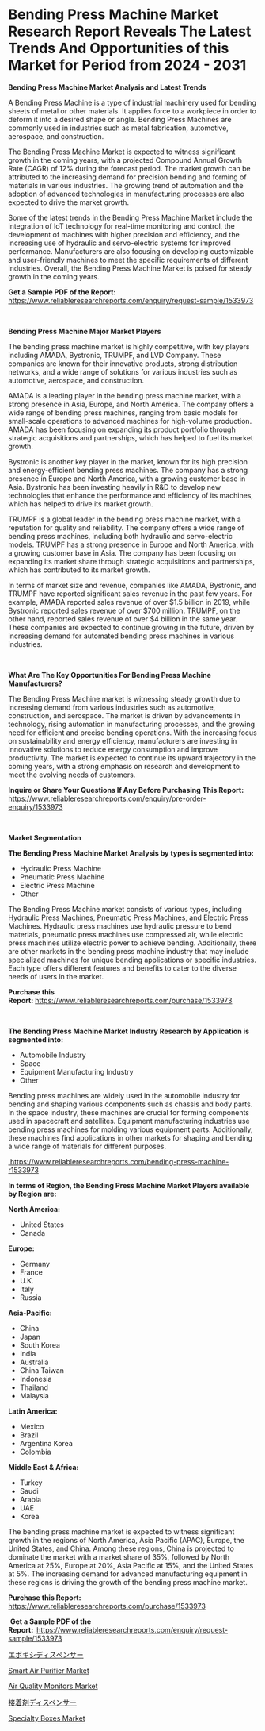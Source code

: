 <p><h1>Bending Press Machine Market Research Report Reveals The Latest Trends And Opportunities of this Market for Period from 2024 - 2031</h1></p><p><strong>Bending Press Machine Market Analysis and Latest Trends</strong></p>
<p><p>A Bending Press Machine is a type of industrial machinery used for bending sheets of metal or other materials. It applies force to a workpiece in order to deform it into a desired shape or angle. Bending Press Machines are commonly used in industries such as metal fabrication, automotive, aerospace, and construction.</p><p>The Bending Press Machine Market is expected to witness significant growth in the coming years, with a projected Compound Annual Growth Rate (CAGR) of 12% during the forecast period. The market growth can be attributed to the increasing demand for precision bending and forming of materials in various industries. The growing trend of automation and the adoption of advanced technologies in manufacturing processes are also expected to drive the market growth.</p><p>Some of the latest trends in the Bending Press Machine Market include the integration of IoT technology for real-time monitoring and control, the development of machines with higher precision and efficiency, and the increasing use of hydraulic and servo-electric systems for improved performance. Manufacturers are also focusing on developing customizable and user-friendly machines to meet the specific requirements of different industries. Overall, the Bending Press Machine Market is poised for steady growth in the coming years.</p></p>
<p><strong>Get a Sample PDF of the Report:&nbsp;</strong> <a href="https://www.reliableresearchreports.com/enquiry/request-sample/1533973">https://www.reliableresearchreports.com/enquiry/request-sample/1533973</a></p>
<p>&nbsp;</p>
<p><strong>Bending Press Machine Major Market Players</strong></p>
<p><p>The bending press machine market is highly competitive, with key players including AMADA, Bystronic, TRUMPF, and LVD Company. These companies are known for their innovative products, strong distribution networks, and a wide range of solutions for various industries such as automotive, aerospace, and construction.</p><p>AMADA is a leading player in the bending press machine market, with a strong presence in Asia, Europe, and North America. The company offers a wide range of bending press machines, ranging from basic models for small-scale operations to advanced machines for high-volume production. AMADA has been focusing on expanding its product portfolio through strategic acquisitions and partnerships, which has helped to fuel its market growth.</p><p>Bystronic is another key player in the market, known for its high precision and energy-efficient bending press machines. The company has a strong presence in Europe and North America, with a growing customer base in Asia. Bystronic has been investing heavily in R&D to develop new technologies that enhance the performance and efficiency of its machines, which has helped to drive its market growth.</p><p>TRUMPF is a global leader in the bending press machine market, with a reputation for quality and reliability. The company offers a wide range of bending press machines, including both hydraulic and servo-electric models. TRUMPF has a strong presence in Europe and North America, with a growing customer base in Asia. The company has been focusing on expanding its market share through strategic acquisitions and partnerships, which has contributed to its market growth.</p><p>In terms of market size and revenue, companies like AMADA, Bystronic, and TRUMPF have reported significant sales revenue in the past few years. For example, AMADA reported sales revenue of over $1.5 billion in 2019, while Bystronic reported sales revenue of over $700 million. TRUMPF, on the other hand, reported sales revenue of over $4 billion in the same year. These companies are expected to continue growing in the future, driven by increasing demand for automated bending press machines in various industries.</p></p>
<p>&nbsp;</p>
<p><strong>What Are The Key Opportunities For Bending Press Machine Manufacturers?</strong></p>
<p><p>The Bending Press Machine market is witnessing steady growth due to increasing demand from various industries such as automotive, construction, and aerospace. The market is driven by advancements in technology, rising automation in manufacturing processes, and the growing need for efficient and precise bending operations. With the increasing focus on sustainability and energy efficiency, manufacturers are investing in innovative solutions to reduce energy consumption and improve productivity. The market is expected to continue its upward trajectory in the coming years, with a strong emphasis on research and development to meet the evolving needs of customers.</p></p>
<p><strong>Inquire or Share Your Questions If Any Before Purchasing This Report:</strong> <a href="https://www.reliableresearchreports.com/enquiry/pre-order-enquiry/1533973">https://www.reliableresearchreports.com/enquiry/pre-order-enquiry/1533973</a></p>
<p>&nbsp;</p>
<p><strong>Market Segmentation</strong></p>
<p><strong>The Bending Press Machine Market Analysis by types is segmented into:</strong></p>
<p><ul><li>Hydraulic Press Machine</li><li>Pneumatic Press Machine</li><li>Electric Press Machine</li><li>Other</li></ul></p>
<p><p>The Bending Press Machine market consists of various types, including Hydraulic Press Machines, Pneumatic Press Machines, and Electric Press Machines. Hydraulic press machines use hydraulic pressure to bend materials, pneumatic press machines use compressed air, while electric press machines utilize electric power to achieve bending. Additionally, there are other markets in the bending press machine industry that may include specialized machines for unique bending applications or specific industries. Each type offers different features and benefits to cater to the diverse needs of users in the market.</p></p>
<p><strong>Purchase this Report:&nbsp;</strong><a href="https://www.reliableresearchreports.com/purchase/1533973">https://www.reliableresearchreports.com/purchase/1533973</a></p>
<p>&nbsp;</p>
<p><strong>The Bending Press Machine Market Industry Research by Application is segmented into:</strong></p>
<p><ul><li>Automobile Industry</li><li>Space</li><li>Equipment Manufacturing Industry</li><li>Other</li></ul></p>
<p><p>Bending press machines are widely used in the automobile industry for bending and shaping various components such as chassis and body parts. In the space industry, these machines are crucial for forming components used in spacecraft and satellites. Equipment manufacturing industries use bending press machines for molding various equipment parts. Additionally, these machines find applications in other markets for shaping and bending a wide range of materials for different purposes.</p></p>
<p><a href="https://www.reliableresearchreports.com/bending-press-machine-r1533973">&nbsp;https://www.reliableresearchreports.com/bending-press-machine-r1533973</a></p>
<p><strong>In terms of Region, the Bending Press Machine Market Players available by Region are:</strong></p>
<p>
    <p> <strong> North America: </strong>
        <ul>
            <li>United States</li>
            <li>Canada</li>
        </ul>
        </p> 
    <p> <strong> Europe: </strong>
        <ul>
            <li>Germany</li>
            <li>France</li>
            <li>U.K.</li>
            <li>Italy</li>
            <li>Russia</li>
        </ul>
        </p> 
    <p> <strong> Asia-Pacific: </strong>
        <ul>
            <li>China</li>
            <li>Japan</li>
            <li>South Korea</li>
            <li>India</li>
            <li>Australia</li>
            <li>China Taiwan</li>
            <li>Indonesia</li>
            <li>Thailand</li>
            <li>Malaysia</li>
        </ul>
        </p> 
    <p> <strong> Latin America: </strong>
        <ul>
            <li>Mexico</li>
            <li>Brazil</li>
            <li>Argentina Korea</li>
            <li>Colombia</li>
        </ul>
        </p> 
    <p> <strong> Middle East & Africa: </strong>
        <ul>
            <li>Turkey</li>
            <li>Saudi</li>
            <li>Arabia</li>
            <li>UAE</li>
            <li>Korea</li>
        </ul>
    </p>
    </p>
<p><p>The bending press machine market is expected to witness significant growth in the regions of North America, Asia Pacific (APAC), Europe, the United States, and China. Among these regions, China is projected to dominate the market with a market share of 35%, followed by North America at 25%, Europe at 20%, Asia Pacific at 15%, and the United States at 5%. The increasing demand for advanced manufacturing equipment in these regions is driving the growth of the bending press machine market.</p></p>
<p><strong>Purchase this Report: </strong><a href="https://www.reliableresearchreports.com/purchase/1533973">https://www.reliableresearchreports.com/purchase/1533973</a></p>
<p>&nbsp;<strong>Get a Sample PDF of the Report:&nbsp;&nbsp;</strong><a href="https://www.reliableresearchreports.com/enquiry/request-sample/1533973">https://www.reliableresearchreports.com/enquiry/request-sample/1533973</a></p>
<p><strong></strong></p>
<p><p><a href="https://github.com/ReganWisoky2023/Market-Research-Report-List-1/blob/main/740014828679.md">エポキシディスペンサー</a></p><p><a href="https://github.com/beatblasta/Market-Research-Report-List-2/blob/main/smart-air-purifier-market.md">Smart Air Purifier Market</a></p><p><a href="https://github.com/shotows/Market-Research-Report-List-2/blob/main/air-quality-monitors-market.md">Air Quality Monitors Market</a></p><p><a href="https://github.com/cbigkbh02719/Market-Research-Report-List-1/blob/main/338449928678.md">接着剤ディスペンサー</a></p><p><a href="https://issuu.com/reportprime-2/docs/specialty-boxes-market-size-2030.pptx">Specialty Boxes Market</a></p></p>
